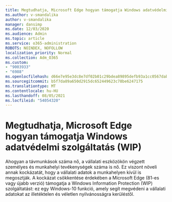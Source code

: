 ```yaml
---
title: Megtudhatja, Microsoft Edge hogyan támogatja Windows adatvédelmi szolgáltatás (WIP)
ms.author: v-smandalika
author: v-smandalika
manager: dansimp
ms.date: 12/03/2020
ms.audience: Admin
ms.topic: article
ms.service: o365-administration
ROBOTS: NOINDEX, NOFOLLOW
localization_priority: Normal
ms.collection: Adm_O365
ms.custom:
- "9003933"
- "6988"
ms.openlocfilehash: d66e7e95e3dc8e7df02b01c29bdea89895defb93a1cc0567dabc3914a8af22f6
ms.sourcegitcommit: b5f7da89a650d2915dc652449623c78be6247175
ms.translationtype: MT
ms.contentlocale: hu-HU
ms.lasthandoff: 08/05/2021
ms.locfileid: "54054320"
---
```

# <a name="learn-how-microsoft-edge-supports-windows-information-protection-wip"></a>Megtudhatja, Microsoft Edge hogyan támogatja Windows adatvédelmi szolgáltatás (WIP)

Ahogyan a távmunkások száma nő, a vállalati eszközökön végzett személyes és munkahelyi tevékenységek száma is nő. Ez viszont növeli annak kockázatát, hogy a vállalati adatok a munkahelyen kívül is megosztják. A kockázat csökkentése érdekében a Microsoft Edge (81-es vagy újabb verzió) támogatja a Windows Information Protection (WIP) szolgáltatást: ez egy Windows-10 funkció, amely segít megvédeni a vállalati adatokat az illetéktelen és véletlen nyilvánosságra kerüléstől.
